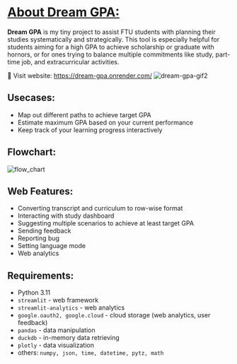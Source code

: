 # [About Dream GPA:](https://dream-gpa.onrender.com/)
**Dream GPA** is my tiny project to assist FTU students with planning their studies systematically and strategically. This tool is especially helpful for students aiming for a high GPA to achieve scholarship or graduate with hornors, or for ones trying to balance multiple commitments like study, part-time job, and extracurricular activities.

📌 Visit website: https://dream-gpa.onrender.com/
![dream-gpa-gif2](https://github.com/user-attachments/assets/a3c45153-ce77-4bd1-9707-60ec625ae1ef)

## **Usecases:**
- Map out different paths to achieve target GPA
- Estimate maximum GPA based on your current performance
- Keep track of your learning progress interactively

## **Flowchart:**
![flow_chart](https://github.com/user-attachments/assets/ded91d26-fa31-41e8-a20b-14d2bb6164bf)

## **Web Features:**
- Converting transcript and curriculum to row-wise format
- Interacting with study dashboard
- Suggesting multiple scenarios to achieve at least target GPA
- Sending feedback
- Reporting bug
- Setting language mode
- Web analytics

## **Requirements:**
- Python 3.11
- ```streamlit``` - web framework
- ```streamlit-analytics``` - web analytics
- ```google.oauth2, google.cloud``` - cloud storage (web analytics, user feedback)
- ```pandas``` - data manipulation
- ```duckdb``` - in-memory data retrieving
- ```plotly``` - data visualization
- others: ```numpy, json, time, datetime, pytz, math```

